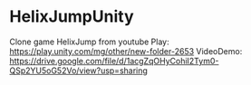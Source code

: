 # HelixJumpUnity

Clone game HelixJump from youtube
Play: https://play.unity.com/mg/other/new-folder-2653
VideoDemo: https://drive.google.com/file/d/1acgZqOHyCohiI2Tym0-QSp2YU5oG52Vo/view?usp=sharing

